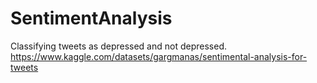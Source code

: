 # SentimentAnalysis

Classifying tweets as depressed and not depressed.
https://www.kaggle.com/datasets/gargmanas/sentimental-analysis-for-tweets


